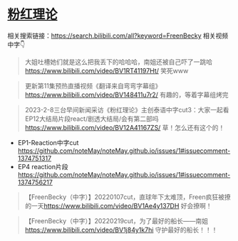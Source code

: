 # [粉红理论](https://github.com/noteMay/blog/issues/1)

相关搜索链接：<https://search.bilibili.com/all?keyword=FreenBecky>
相关视频中字👇

> 大姐吐槽她们就是这么把我丢下的哈哈哈，南姐还被自己吓了一跳哈<https://www.bilibili.com/video/BV1RT41197Ht/>
笑死www

> 更新第11集预热直播视频《翻译来自弯弯字幕组》<https://www.bilibili.com/video/BV148411u7r2/>
有趣的，等着字幕组烤完

> 2023-2-8三台早间新闻采访《粉红理论》主创泰语中字cut3：大家一起看EP12大结局片段react/剧透大结局/会有第二部吗<https://www.bilibili.com/video/BV12A41167ZS/>
草！怎么还有这个的！

- EP1-Reaction中字cut https://github.com/noteMay/noteMay.github.io/issues/1#issuecomment-1374751317
- EP4 reaction片段 https://github.com/noteMay/noteMay.github.io/issues/1#issuecomment-1374756217

> 【FreenBecky（中字）】20220107cut，直球年下太难顶，Freen疯狂被撩的一天<https://www.bilibili.com/video/BV1Ae4y137DH>
好会撩啊！

> 【FreenBecky（中字）】20220219cut，为了最好的船长——南姐<https://www.bilibili.com/video/BV1j84y1k7hi>
守护最好的船长！！！